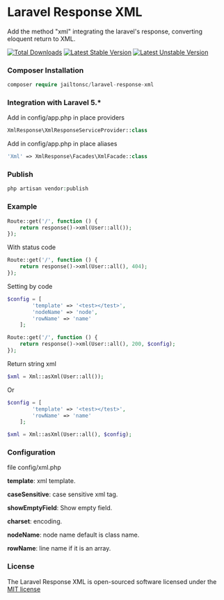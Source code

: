 # Laravel Response XML

Add the method "xml" integrating the laravel's response, converting eloquent return to XML.

[![Total Downloads](https://poser.pugx.org/jailtonsc/laravel-response-xml/d/total.svg)](https://packagist.org/packages/jailtonsc/laravel-response-xml)
[![Latest Stable Version](https://poser.pugx.org/jailtonsc/laravel-response-xml/v/stable.svg)](https://packagist.org/packages/jailtonsc/laravel-response-xml)
[![Latest Unstable Version](https://poser.pugx.org/jailtonsc/laravel-response-xml/v/unstable.svg)](https://packagist.org/packages/jailtonsc/laravel-response-xml)

### Composer Installation

```php
composer require jailtonsc/laravel-response-xml
```

### Integration with Laravel 5.\*

Add in config/app.php in place providers

```php
XmlResponse\XmlResponseServiceProvider::class
```

Add in config/app.php in place aliases

```php
'Xml' => XmlResponse\Facades\XmlFacade::class
```

### Publish

```php
php artisan vendor:publish
```

### Example

```php
Route::get('/', function () {
    return response()->xml(User::all());
});
```

With status code

```php
Route::get('/', function () {
    return response()->xml(User::all(), 404);
});
```

Setting by code

```php
$config = [
        'template' => '<test></test>',
        'nodeName' => 'node',
        'rowName' => 'name'
    ];

Route::get('/', function () {
    return response()->xml(User::all(), 200, $config);
});
```

Return string xml

```php
$xml = Xml::asXml(User::all());
```

Or

```php
$config = [
        'template' => '<test></test>',
        'rowName' => 'name'
    ];

$xml = Xml::asXml(User::all(), $config);
```

### Configuration

file config/xml.php

**template**: xml template.

**caseSensitive**: case sensitive xml tag.

**showEmptyField**: Show empty field.

**charset**: encoding.

**nodeName**: node name default is class name.

**rowName**: line name if it is an array.

### License

The Laravel Response XML is open-sourced software licensed under the [MIT license](http://opensource.org/licenses/MIT)

